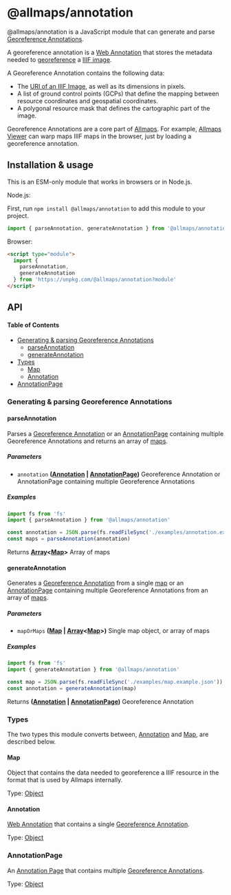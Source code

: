 # @allmaps/annotation

@allmaps/annotation is a JavaScript module that can generate and parse [Georeference Annotations](https://iiif.io/api/extension/georef/).

A georeference annotation is a [Web Annotation](https://www.w3.org/TR/annotation-model/) that stores the metadata needed to [georeference](https://en.wikipedia.org/wiki/Georeferencing) a [IIIF image](https://iiif.io/api/image/3.0/).

A Georeference Annotation contains the following data:

*   The [URI of an IIIF Image](https://iiif.io/api/image/3.0/#3-identifier), as well as its dimensions in pixels.
*   A list of ground control points (GCPs) that define the mapping between resource coordinates and geospatial coordinates.
*   A polygonal resource mask that defines the cartographic part of the image.

Georeference Annotations are a core part of [Allmaps](https://allmaps.org). For example, [Allmaps Viewer](https://viewer.allmaps.org/#data=data%3Atext%2Fx-url%2Chttps%3A%2F%2Fraw.githubusercontent.com%2Fallmaps%2Fannotation%2Fdevelop%2Fexamples%2Fannotation.example.json) can warp maps IIIF maps in the browser, just by loading a georeference annotation.

<!-- TODO: create Observable notebook that allows you to try out this module! -->

## Installation & usage

This is an ESM-only module that works in browsers or in Node.js.

Node.js:

First, run `npm install @allmaps/annotation` to add this module to your project.

```js
import { parseAnnotation, generateAnnotation } from '@allmaps/annotation'
```

Browser:

```html
<script type="module">
  import {
    parseAnnotation,
    generateAnnotation
  } from 'https://unpkg.com/@allmaps/annotation?module'
</script>
```

## API

<!-- Generated by documentation.js. Update this documentation by updating the source code. -->

#### Table of Contents

*   [Generating & parsing Georeference Annotations](#generating--parsing-georeference-annotations)
    *   [parseAnnotation](#parseannotation)
    *   [generateAnnotation](#generateannotation)
*   [Types](#types)
    *   [Map](#map)
    *   [Annotation](#annotation)
*   [AnnotationPage](#annotationpage)

### Generating & parsing Georeference Annotations



#### parseAnnotation

Parses a [Georeference Annotation](#annotation) or an [AnnotationPage](#annotationpage)
containing multiple Georeference Annotations and returns an array of [maps](#map).

##### Parameters

*   `annotation` **([Annotation](#annotation) | [AnnotationPage](#annotationpage))** Georeference Annotation or AnnotationPage containing multiple Georeference Annotations

##### Examples

```javascript
import fs from 'fs'
import { parseAnnotation } from '@allmaps/annotation'

const annotation = JSON.parse(fs.readFileSync('./examples/annotation.example.json'))
const maps = parseAnnotation(annotation)
```

Returns **[Array](https://developer.mozilla.org/docs/Web/JavaScript/Reference/Global_Objects/Array)<[Map](#map)>** Array of maps

#### generateAnnotation

Generates a [Georeference Annotation](#annotation) from a single [map](#map) or
an [AnnotationPage](#annotationpage) containing multiple Georeference Annotations from an array of [maps](#map).

##### Parameters

*   `mapOrMaps` **([Map](#map) | [Array](https://developer.mozilla.org/docs/Web/JavaScript/Reference/Global_Objects/Array)<[Map](#map)>)** Single map object, or array of maps

##### Examples

```javascript
import fs from 'fs'
import { generateAnnotation } from '@allmaps/annotation'

const map = JSON.parse(fs.readFileSync('./examples/map.example.json'))
const annotation = generateAnnotation(map)
```

Returns **([Annotation](#annotation) | [AnnotationPage](#annotationpage))** Georeference Annotation

### Types

The two types this module converts between, [Annotation](#annotation) and [Map](#map), are described below.

#### Map

Object that contains the data needed to georeference a IIIF resource in the format that is used by Allmaps internally.

Type: [Object](https://developer.mozilla.org/docs/Web/JavaScript/Reference/Global_Objects/Object)

#### Annotation

[Web Annotation](https://www.w3.org/TR/annotation-model/) that contains a single [Georeference Annotation](https://iiif.io/api/extension/georef/).

Type: [Object](https://developer.mozilla.org/docs/Web/JavaScript/Reference/Global_Objects/Object)

### AnnotationPage

An [Annotation Page](https://www.w3.org/TR/annotation-model/#annotation-page) that contains multiple [Georeference Annotations](https://iiif.io/api/extension/georef/).

Type: [Object](https://developer.mozilla.org/docs/Web/JavaScript/Reference/Global_Objects/Object)
